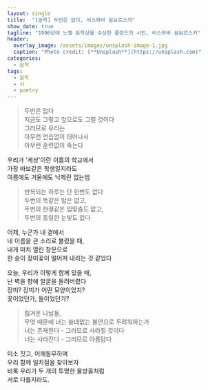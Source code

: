 ```yaml
---
layout: single
title:  "[문학] 두번은 없다, 비스와바 쉼보르스카"
show_date: true
tagline: "1996년에 노벨 문학상을 수상한 폴란드의 시인, 비스와바 쉼보르스카"
header:
  overlay_image: /assets/images/unsplash-image-1.jpg
  caption: "Photo credit: [**Unsplash**](https://unsplash.com)"
categories: 
  - 문학
tags:
  - 문학
  - 시
  - poetry
---
```


> 두번은 없다<br/>
지금도 그렇고 앞으로도 그럴 것이다<br/>
그러므로 우리는<br/>
아무런 연습없이 태어나서<br/>
아무런 훈련없이 죽는다<br/>

우리가 '세상'이란 이름의 학교에서<br/>
가장 바보같은 학생일지라도<br/>
여름에도 겨울에도 낙제란 없는법<br/>

> 반복되는 하루는 단 한번도 없다<br/>
두번의 똑같은 밤은 없고,<br/>
두번의 한결같은 입맞춤도 없고,<br/>
두번의 동일한 눈빛도 없다<br/>

어제, 누군가 내 곁에서<br/>
네 이름을 큰 소리로 불렸을 때,<br/>
내게 마치 열린 창문으로<br/>
한 송이 장미꽃이 떨어져 내리는 것 같았다<br/>

오늘, 우리가 이렇게 함께 있을 때,<br/>
난 벽을 향해 얼굴을 돌려버렸다<br/>
장미? 장미가 어떤 모양이었지?<br/>
꽃이었던가, 돌이었던가?<br/>

> 힘겨운 나날들,<br/>
무엇 때문에 너는 쓸데없는 불안으로 두려워하는가<br/>
너는 존재한다 - 그러므로 사라질 것이다<br/>
너는 사라진다 - 그러므로 아름답다<br/>

미소 짓고, 어깨동무하며<br/>
우리 함께 일치점을 찾아보자<br/>
비록 우리가 두 개의 투명한 물방울처럼<br/>
서로 다를지라도.<br/>